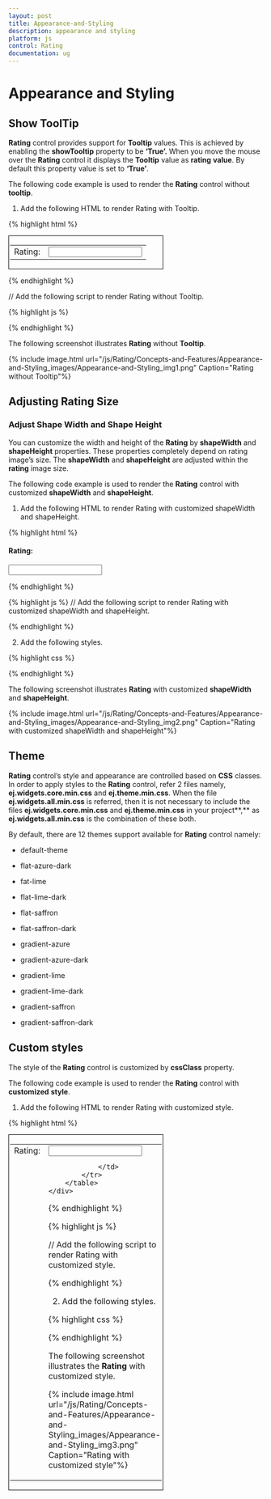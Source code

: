 ```yaml
---
layout: post
title: Appearance-and-Styling
description: appearance and styling
platform: js
control: Rating
documentation: ug
---
```


# Appearance and Styling

## Show ToolTip

**Rating** control provides support for **Tooltip** values. This is achieved by enabling the **showTooltip** property to be **‘True’.** When you move the mouse over the **Rating** control it displays the **Tooltip** value as **rating** **value**. By default this property value is set to **‘True’**.

The following code example is used to render the **Rating** control without **tooltip**.

1. Add the following HTML to render Rating with Tooltip.

{% highlight html %}

<div id="container" style="border: 1px solid black; width: 300px; padding: 2px">
        <table>
            <tr>
                <td valign="top">Rating:
                </td>
                <td>
                    <input id="rating" type="text" />
                </td>
            </tr>
        </table>
    </div>
    
{% endhighlight %}

// Add the following script to render Rating without Tooltip.

{% highlight js %}

<script type="text/javascript">
     $("#rating").ejRating({ showTooltip:false });
   </script>


{% endhighlight %}



The following screenshot illustrates **Rating** without **Tooltip**.

{% include image.html url="/js/Rating/Concepts-and-Features/Appearance-and-Styling_images/Appearance-and-Styling_img1.png" Caption="Rating without Tooltip"%}

## Adjusting Rating Size

### Adjust Shape Width and Shape Height

You can customize the width and height of the **Rating** by **shapeWidth** and **shapeHeight** properties. These properties completely depend on rating image’s size. The **shapeWidth** and **shapeHeight** are adjusted within the **rating** image size.

The following code example is used to render the **Rating** control with customized **shapeWidth** and **shapeHeight**.

1. Add the following HTML to render Rating with customized shapeWidth and shapeHeight.

{% highlight html %}

<div style="margin-top: 0px;">
        <h4>Rating:</h4>
        <input id="rating" type="text" class="rating" />
 </div>
 
 {% endhighlight %}
 
{% highlight js %}
// Add the following script to render Rating with customized shapeWidth and shapeHeight.

<script type="text/javascript">
      $("#rating").ejRating({ value: 4, shapeWidth: 29, shapeHeight: 29 });   </script>


{% endhighlight %}



2. Add the following styles.

{% highlight css %}

<style type="text/css">
        .e-rating
{
    margin-top: -7px;
}

.e-rating.e-horizontal .e-shape-list, .e-rating.e-vertical .e-shape-list,
.e-rating.e-horizontal .e-shape, .e-rating.e-vertical .e-shape, .e-rating.e-horizontal .e-ul,.e-rating.e-vertical .e-ul,.e-rating.e-horizontal .e-reset, .e-rating.e-vertical .e-reset 
{
height:28px;width:28px;
background:url(images/crystal-stars.png) no-repeat;
}
   .e-rating.e-horizontal .e-reset, .e-rating.e-vertical .e-reset {
background-position: 0 42px;
margin-left: 2px;
}
   .e-rating.e-horizontal .e-shape-list
{
    background-position: 0 -56px;
}

   .e-rating.e-horizontal .e-reset:hover
{
    background-position: 0 42px;
}
    .e-rating .e-shape.inactive {
        background-position: 0 -56px;
    }

    .e-rating .e-shape.active {
        background-position: 0 -112px;
    }

    .e-rating .e-shape.selected {
        background-position: 0 -84px;
    }
.e-tooltip {background-color:white;border:2px solid #b0c4de;color:black}    </style>


{% endhighlight %}



The following screenshot illustrates **Rating** with customized **shapeWidth** and **shapeHeight**.

{% include image.html url="/js/Rating/Concepts-and-Features/Appearance-and-Styling_images/Appearance-and-Styling_img2.png" Caption="Rating with customized shapeWidth and shapeHeight"%}

## Theme

**Rating** control’s style and appearance are controlled based on **CSS** classes. In order to apply styles to the **Rating** control, refer 2 files namely, **ej.widgets.core.min.css** and **ej.theme.min.css**. When the file **ej.widgets.all.min.css** is referred, then it is not necessary to include the files **ej.widgets.core.min.css** and **ej.theme.min.css** in your project**,** as **ej.widgets.all.min.css** is the combination of these both. 

By default, there are 12 themes support available for **Rating** control namely:

* default-theme

* flat-azure-dark

* fat-lime

* flat-lime-dark

* flat-saffron

* flat-saffron-dark

* gradient-azure

* gradient-azure-dark

* gradient-lime

* gradient-lime-dark

* gradient-saffron

* gradient-saffron-dark

## Custom styles

The style of the **Rating** control is customized by **cssClass** property. 

The following code example is used to render the **Rating** control with **customized** **style**.

1. Add the following HTML to render Rating with customized style.

{% highlight html %}

<div id="container" style="border: 1px solid black; width: 300px; padding: 2px">
        <table>
            <tr>
                <td valign="top">Rating:
                </td>
                <td>
                    <input id="rating" type="text" />

                </td>
            </tr>
        </table>
    </div>

{% endhighlight %}

{% highlight js %}


// Add the following script to render Rating with customized style.

<script type="text/javascript">
        $("#rating").ejRating({ cssClass: "custom" });
    </script>

{% endhighlight %}

2. Add the following styles.

{% highlight css %}

<style type="text/css">
        .custom {
            background-color: greenyellow;
        }
    </style>


{% endhighlight %}



The following screenshot illustrates the **Rating** with customized style.

{% include image.html url="/js/Rating/Concepts-and-Features/Appearance-and-Styling_images/Appearance-and-Styling_img3.png" Caption="Rating with customized style"%}

